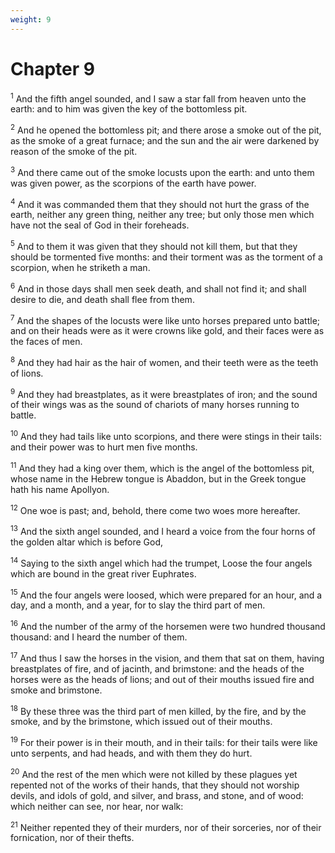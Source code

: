 ```yaml
---
weight: 9
---
```


# Chapter 9

<sup>1</sup> And the fifth angel sounded, and I saw a star fall from heaven unto the earth: and to him was given the key of the bottomless pit. 

<sup>2</sup> And he opened the bottomless pit; and there arose a smoke out of the pit, as the smoke of a great furnace; and the sun and the air were darkened by reason of the smoke of the pit. 

<sup>3</sup> And there came out of the smoke locusts upon the earth: and unto them was given power, as the scorpions of the earth have power. 

<sup>4</sup> And it was commanded them that they should not hurt the grass of the earth, neither any green thing, neither any tree; but only those men which have not the seal of God in their foreheads. 

<sup>5</sup> And to them it was given that they should not kill them, but that they should be tormented five months: and their torment was as the torment of a scorpion, when he striketh a man. 

<sup>6</sup> And in those days shall men seek death, and shall not find it; and shall desire to die, and death shall flee from them. 

<sup>7</sup> And the shapes of the locusts were like unto horses prepared unto battle; and on their heads were as it were crowns like gold, and their faces were as the faces of men. 

<sup>8</sup> And they had hair as the hair of women, and their teeth were as the teeth of lions. 

<sup>9</sup> And they had breastplates, as it were breastplates of iron; and the sound of their wings was as the sound of chariots of many horses running to battle. 

<sup>10</sup> And they had tails like unto scorpions, and there were stings in their tails: and their power  was to hurt men five months. 

<sup>11</sup> And they had a king over them, which is the angel of the bottomless pit, whose name in the Hebrew tongue is Abaddon, but in the Greek tongue hath  his name Apollyon. 

<sup>12</sup> One woe is past; and, behold, there come two woes more hereafter. 

<sup>13</sup> And the sixth angel sounded, and I heard a voice from the four horns of the golden altar which is before God, 

<sup>14</sup> Saying to the sixth angel which had the trumpet, Loose the four angels which are bound in the great river Euphrates. 

<sup>15</sup> And the four angels were loosed, which were prepared for an hour, and a day, and a month, and a year, for to slay the third part of men. 

<sup>16</sup> And the number of the army of the horsemen were two hundred thousand thousand: and I heard the number of them. 

<sup>17</sup> And thus I saw the horses in the vision, and them that sat on them, having breastplates of fire, and of jacinth, and brimstone: and the heads of the horses were as the heads of lions; and out of their mouths issued fire and smoke and brimstone. 

<sup>18</sup> By these three was the third part of men killed, by the fire, and by the smoke, and by the brimstone, which issued out of their mouths. 

<sup>19</sup> For their power is in their mouth, and in their tails: for their tails were like unto serpents, and had heads, and with them they do hurt. 

<sup>20</sup> And the rest of the men which were not killed by these plagues yet repented not of the works of their hands, that they should not worship devils, and idols of gold, and silver, and brass, and stone, and of wood: which neither can see, nor hear, nor walk: 

<sup>21</sup> Neither repented they of their murders, nor of their sorceries, nor of their fornication, nor of their thefts. 


